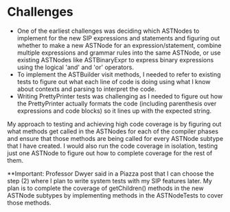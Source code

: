 # Challenges
- One of the earliest challenges was deciding which ASTNodes to implement for the new SIP expressions and statements and figuring out whether to make a new ASTNode for an expression/statement, combine multiple expressions and grammar rules into the same ASTNode, or use existing ASTNodes like ASTBinaryExpr to express binary expressions using the logical 'and' and 'or' operators.
- To implement the ASTBuilder visit methods, I needed to refer to existing tests to figure out what each line of code is doing using what I know about contexts and parsing to interpret the code.
- Writing PrettyPrinter tests was challenging as I needed to figure out how the PrettyPrinter actually formats the code (including parenthesis over expressions and code blocks) so it lines up with the expected string.

My approach to testing and achieving high code coverage is by figuring out what methods get called in the ASTNodes for each of the compiler phases and ensure that those methods are being called for every ASTNode subtype that I have created. I would also run the code coverage in isolation, testing just one ASTNode to figure out how to complete coverage for the rest of them.

**Important: Professor Dwyer said in a Piazza post that I can choose the step (2) where I plan to write system tests with my SIP features later. My plan is to complete the coverage of getChildren() methods in the new ASTNode subtypes by implementing methods in the ASTNodeTests to cover those methods. 
